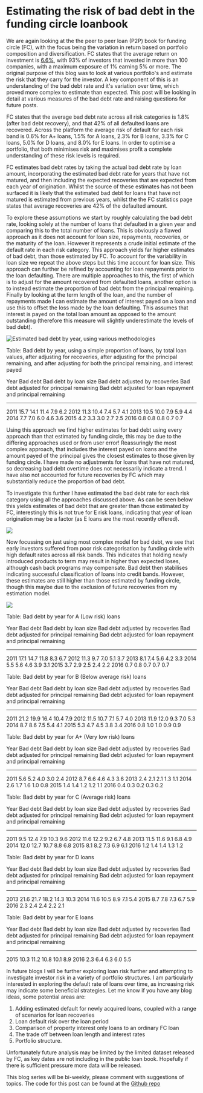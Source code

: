 # Estimating the risk of bad debt in the funding circle loanbook




We are again looking at the the peer to peer loan (P2P) book for funding circle (FC), with the focus being the variation in return based on portfolio composition and diversification. FC states that the average return on investment is [6.6%](https://www.fundingcircle.com/uk/statistics/),  with 93% of investors that invested in more than 100 companies, with a maximum exposure of 1% earning 5% or more. The original purpose of this blog was to look at various portfolio's and estimate the risk that they carry for the investor. A key component of this is an understanding of the bad debt rate and it's variation over time, which proved more complex to estimate than expected. This post will be looking in detail at various measures of the bad debt rate and raising questions for future posts.

FC states that the average bad debt rate across all risk categories is 1.8% (after bad debt recovery), and that 42% of all defaulted loans are recovered. Across the platform the average risk of default for each risk band is 0.6% for A+ loans,  1.5%	for A loans, 2.3% for B loans, 3.3% for C loans, 5.0% for D loans, and 8.0% for E loans. In order to optimise a portfolio, that both minimises risk and maximises profit a complete understanding of these risk levels is required.

FC estimates bad debt rates by taking the actual bad debt rate by loan amount, incorporating the estimated bad debt rate for years that have not matured, and then including the expected recoveries that are expected from each year of origination. Whilst the source of these estimates has not been surfaced it is likely that the estimated bad debt for loans that have not matured is estimated from previous years, whilst the the FC statistics page states that average recoveries are 42% of the defaulted amount. 

To explore these assumptions we start by roughly calculating the bad debt rate, looking solely at the number of loans that defaulted in a given year and comparing this to the total number of loans. This is obviously a flawed approach as it does not account for loan size, repayments, recoveries, or the maturity of the loan. However it represents a crude initial estimate of the default rate in each risk category. This approach yields far higher estimates of bad debt, than those estimated by FC. To account for the variability in loan size we repeat the above steps but this time account for loan size. This approach can further be refined by accounting for loan repayments prior to the loan defaulting. There are multiple approaches to this, the first of which is to adjust for the amount recovered from defaulted loans, another option is to instead estimate the proportion of bad debt from the principal remaining. Finally by looking at the term length of the loan, and the number of repayments made I can estimate the amount of interest payed on a loan and use this to offset the loss made by the loan defaulting. This assumes that interest is payed on the total loan amount as opposed to the amount outstanding (therefore this measure will slightly underestimate the levels of bad debt).







![Estimated bad debt by year, using various methodologies](blog_post_files/figure-html/estimate_loanbook_bad_debit-1.png)


Table: Bad debt by year, using a simple proportion of loans, by total loan values, after adjusting for recoveries, after adjusting for the principal remaining, and after adjusting for both the principal remaining, and interest payed

 Year   Bad debt   Bad debt by loan size   Bad debt adjusted by recoveries   Bad debt adjusted for principal remaining   Bad debt adjusted for loan repayment and principal remaining
-----  ---------  ----------------------  --------------------------------  ------------------------------------------  -------------------------------------------------------------
 2011       15.7                    14.1                              11.4                                         7.9                                                            6.2
 2012       11.3                    10.4                               7.4                                         5.7                                                            4.1
 2013       10.5                    10.0                               7.9                                         5.9                                                            4.4
 2014        7.7                     7.0                               6.0                                         4.6                                                            3.6
 2015        4.2                     3.3                               3.0                                         2.7                                                            2.5
 2016        0.8                     0.8                               0.8                                         0.7                                                            0.7


Using this approach we find higher estimates for bad debt using every approach than that estimated by funding circle, this may be due to the differing approaches used or from user error! Reassuringly the most complex approach, that includes the interest payed on loans and the amount payed of the principal gives the closest estimates to those given by funding circle. I have made no adjustments for loans that have not matured, so decreasing bad debt overtime does not necessarily indicate a trend. I have also not accounted for future recoveries by FC which may substantially reduce the proportion of bad debt. 


To investigate this further I have estimated the bad debt rate for each risk category using all the approaches discussed above. As can be seen below this yields estimates of bad debt that are greater than those estimated by FC, interestingly this is not true for E risk loans, indicating that year of loan origination may be a factor (as E loans are the most recently offered).



![](blog_post_files/figure-html/est_bad_rate_risk-1.png)<!-- -->

Now focussing on just using most complex model for bad debt, we see that early investors suffered from poor risk categorisation by funding circle with high default rates across all risk bands. This indicates that holding newly introduced products to term may result in higher than expected loses, although cash back programs may compensate. Bad debt then stabilises indicating successful classification of loans into credit bands. However, these estimates are still higher than those estimated by funding circle, though this maybe due to the exclusion of future recoveries from my estimation model.

![](blog_post_files/figure-html/est_bad_rate_risk_year-1.png)<!-- -->

Table: Bad debt by year for A (Low risk) loans

 Year   Bad debt   Bad debt by loan size   Bad debt adjusted by recoveries   Bad debt adjusted for principal remaining   Bad debt adjusted for loan repayment and principal remaining
-----  ---------  ----------------------  --------------------------------  ------------------------------------------  -------------------------------------------------------------
 2011       17.1                    14.7                              11.8                                         8.3                                                            6.7
 2012       11.3                     9.7                               7.0                                         5.1                                                            3.7
 2013        8.1                     7.4                               5.6                                         4.2                                                            3.3
 2014        5.5                     5.6                               4.6                                         3.9                                                            3.1
 2015        3.7                     2.9                               2.5                                         2.4                                                            2.2
 2016        0.7                     0.8                               0.7                                         0.7                                                            0.7


Table: Bad debt by year for B (Below average risk) loans

 Year   Bad debt   Bad debt by loan size   Bad debt adjusted by recoveries   Bad debt adjusted for principal remaining   Bad debt adjusted for loan repayment and principal remaining
-----  ---------  ----------------------  --------------------------------  ------------------------------------------  -------------------------------------------------------------
 2011       21.2                    19.9                              16.4                                        10.4                                                            7.9
 2012       11.5                    10.7                               7.1                                         5.7                                                            4.0
 2013       11.9                    12.0                               9.3                                         7.0                                                            5.3
 2014        8.7                     8.6                               7.5                                         5.4                                                            4.1
 2015        5.3                     4.7                               4.5                                         3.8                                                            3.4
 2016        0.8                     1.0                               1.0                                         0.9                                                            0.9


Table: Bad debt by year for A+ (Very low risk) loans

 Year   Bad debt   Bad debt by loan size   Bad debt adjusted by recoveries   Bad debt adjusted for principal remaining   Bad debt adjusted for loan repayment and principal remaining
-----  ---------  ----------------------  --------------------------------  ------------------------------------------  -------------------------------------------------------------
 2011        5.6                     5.2                               4.0                                         3.0                                                            2.4
 2012        8.7                     6.6                               4.6                                         4.3                                                            3.6
 2013        2.4                     2.1                               2.1                                         1.3                                                            1.1
 2014        2.6                     1.7                               1.6                                         1.0                                                            0.8
 2015        1.4                     1.4                               1.2                                         1.2                                                            1.1
 2016        0.4                     0.3                               0.2                                         0.3                                                            0.2


Table: Bad debt by year for C (Average risk) loans

 Year   Bad debt   Bad debt by loan size   Bad debt adjusted by recoveries   Bad debt adjusted for principal remaining   Bad debt adjusted for loan repayment and principal remaining
-----  ---------  ----------------------  --------------------------------  ------------------------------------------  -------------------------------------------------------------
 2011        9.5                    12.4                               7.9                                        10.3                                                            9.6
 2012       11.6                    12.2                               9.2                                         6.7                                                            4.8
 2013       11.5                    11.6                               9.1                                         6.8                                                            4.9
 2014       12.0                    12.7                              10.7                                         8.8                                                            6.8
 2015        8.1                     8.2                               7.3                                         6.9                                                            6.1
 2016        1.2                     1.4                               1.4                                         1.3                                                            1.2


Table: Bad debt by year for D loans

 Year   Bad debt   Bad debt by loan size   Bad debt adjusted by recoveries   Bad debt adjusted for principal remaining   Bad debt adjusted for loan repayment and principal remaining
-----  ---------  ----------------------  --------------------------------  ------------------------------------------  -------------------------------------------------------------
 2013       21.6                    21.7                              18.2                                        14.3                                                           10.3
 2014       11.6                    10.5                               8.9                                         7.1                                                            5.4
 2015        8.7                     7.8                               7.3                                         6.7                                                            5.9
 2016        2.3                     2.4                               2.4                                         2.2                                                            2.1


Table: Bad debt by year for E loans

 Year   Bad debt   Bad debt by loan size   Bad debt adjusted by recoveries   Bad debt adjusted for principal remaining   Bad debt adjusted for loan repayment and principal remaining
-----  ---------  ----------------------  --------------------------------  ------------------------------------------  -------------------------------------------------------------
 2015       10.3                    11.2                              10.8                                        10.1                                                            8.9
 2016        2.3                     6.4                               6.3                                         6.0                                                            5.5


In future blogs I will be further exploring loan risk further and attempting to investigate investor risk in a variety of portfolio structures. I am particularly interested in exploring the default rate of loans over time, as increasing risk may indicate some beneficial strategies. Let me know if you have any blog ideas, some potential areas are: 

1. Adding estimated default for newly acquired loans, coupled with a range of scenarios for loan recoveries
1. Loan default risk over the loan period
1. Comparison of property interest only loans to an ordinary FC loan
1. The trade off between loan length and interest rates
1. Portfolio structure.

Unfortunately future analysis may be limited by the limited dataset released by FC, as key dates are not including in the public loan book. Hopefully if there is sufficient pressure more data will be released.

This blog series will be bi-weekly, please comment with suggestions of topics. The code for this post can be found at the [Github repo](https://github.com/clapping-bunny/funding_circle)
